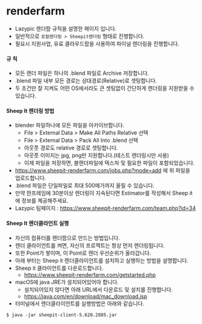 # renderfarm

- Lazypic 렌더팜 규칙을 설명한 페이지 입니다.
- 일반적으로 `로컬렌더링 > Sheepit렌더링` 형태로 진행합니다.
- 필요시 지원사업, 유료 클라우드팜을 사용하여 파이널 렌더링을 진행합니다.

#### 규 칙
- 모든 렌더 파일은 하나의 .blend 파일로 Archive 저장합니다.
- .blend 파일 내부 모든 경로는 상대경로(Relative)로 셋팅합니다.
- 두 조건만 잘 지켜도 어떤 OS에서라도 큰 셋팅없이 간단하게 렌더링을 지원받을 수 있습니다.

#### Sheep It 렌더링 방법
- blender 파일하나에 모든 파일을 아카이브합니다.
	- File > External Data > Make All Paths Relative 선택
	- File > External Data > Pack All Into .blend 선택
	- 아웃풋 경로도 relative 경로로 셋팅합니다.
	- 아웃풋 이미지는 jpg, png만 지원합니다.(테스트 렌더링시만 사용)
	- 이제 파일을 저장하면, 블렌더파일에 텍스처 및 필요한 파일이 포함되었습니다.
- https://www.sheepit-renderfarm.com/jobs.php?mode=add 에 위 파일을 업로드합니다.
- .blend 파일은 단일파일로 최대 500메가까지 올릴 수 있습니다.
- 만약 한프레임에 30분이상 렌더링이 지속된다면 Estimator를 작성해서 Sheep it에 정보를 제공해주세요.
- Lazypic 팀페이지 : https://www.sheepit-renderfarm.com/team.php?id=34

#### Sheep It 렌더클라언트 실행
- 자신의 컴퓨터를 렌더팜으로 만드는 방법입니다.
- 렌더 클라이언트를 켜면, 자신의 프로젝트는 항상 먼저 렌더링됩니다.
- 또한 Point가 쌓이며, 이 Point로 렌더 우선순위가 올라갑니다.
- 아래 부터는 Sheep it 렌더클라이언트를 설치하고 실행하는 방법을 설명합니다.
- Sheep it 클라이언트를 다운로드합니다.
	- https://www.sheepit-renderfarm.com/getstarted.php
- macOS에 java JRE가 설치되어있어야 합니다.
	- 설치되어있지 않다면 아래 URL에서 다운로드 및 설치를 진행합니다.
	- https://java.com/en/download/mac_download.jsp
- 터미널에서 렌더클라이언트를 실행방법은 아래와 같습니다.
```
$ java -jar sheepit-client-5.620.2885.jar
```


